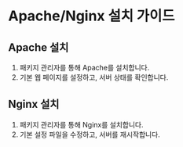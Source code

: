 # Apache/Nginx 설치 가이드

## Apache 설치
1. 패키지 관리자를 통해 Apache를 설치합니다.
2. 기본 웹 페이지를 설정하고, 서버 상태를 확인합니다.

## Nginx 설치
1. 패키지 관리자를 통해 Nginx를 설치합니다.
2. 기본 설정 파일을 수정하고, 서버를 재시작합니다.
